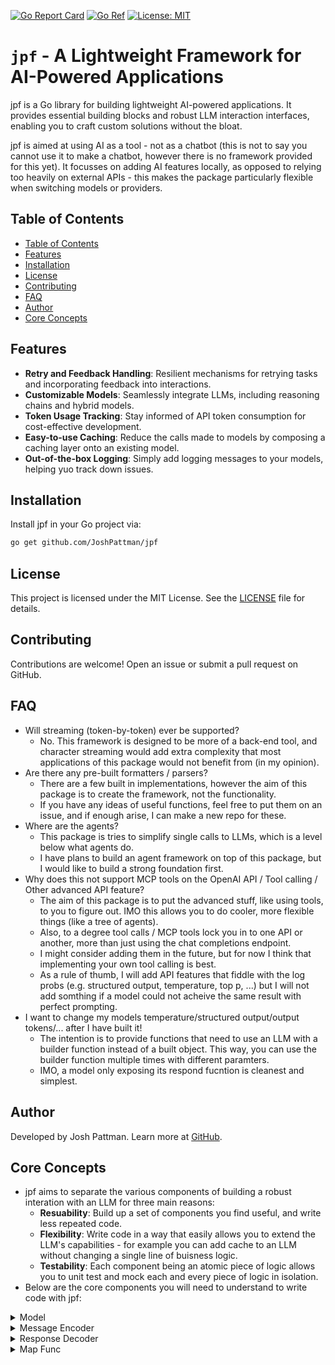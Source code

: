 [![Go Report Card](https://goreportcard.com/badge/github.com/JoshPattman/jpf)](https://goreportcard.com/report/github.com/JoshPattman/jpf)
[![Go Ref](https://pkg.go.dev/static/frontend/badge/badge.svg)](https://pkg.go.dev/github.com/JoshPattman/jpf)
[![License: MIT](https://img.shields.io/badge/License-MIT-yellow.svg)](https://opensource.org/licenses/MIT)

# `jpf` - A Lightweight Framework for AI-Powered Applications

jpf is a Go library for building lightweight AI-powered applications. It provides essential building blocks and robust LLM interaction interfaces, enabling you to craft custom solutions without the bloat.

jpf is aimed at using AI as a tool - not as a chatbot (this is not to say you cannot use it to make a chatbot, however there is no framework provided for this yet). It focusses on adding AI features locally, as opposed to relying too heavily on external APIs - this makes the package particularly flexible when switching models or providers.

## Table of Contents

- [Table of Contents](#table-of-contents)
- [Features](#features)
- [Installation](#installation)
- [License](#license)
- [Contributing](#contributing)
- [FAQ](#faq)
- [Author](#author)
- [Core Concepts](#core-concepts)

## Features

- **Retry and Feedback Handling**: Resilient mechanisms for retrying tasks and incorporating feedback into interactions.
- **Customizable Models**: Seamlessly integrate LLMs, including reasoning chains and hybrid models.
- **Token Usage Tracking**: Stay informed of API token consumption for cost-effective development.
- **Easy-to-use Caching**: Reduce the calls made to models by composing a caching layer onto an existing model.
- **Out-of-the-box Logging**: Simply add logging messages to your models, helping yuo track down issues.

## Installation

Install jpf in your Go project via:

```bash
go get github.com/JoshPattman/jpf
```

## License

This project is licensed under the MIT License. See the [LICENSE](./LICENSE) file for details.

## Contributing

Contributions are welcome! Open an issue or submit a pull request on GitHub.

## FAQ
- Will streaming (token-by-token) ever be supported?
    - No. This framework is designed to be more of a back-end tool, and character streaming would add extra complexity that most applications of this package would not benefit from (in my opinion).
- Are there any pre-built formatters / parsers?
    - There are a few built in implementations, however the aim of this package is to create the framework, not the functionality.
    - If you have any ideas of useful functions, feel free to put them on an issue, and if enough arise, I can make a new repo for these.
- Where are the agents?
    - This package is tries to simplify single calls to LLMs, which is a level below what agents do.
    - I have plans to build an agent framework on top of this package, but I would like to build a strong foundation first.
- Why does this not support MCP tools on the OpenAI API / Tool calling / Other advanced API feature?
    - The aim of this package is to put the advanced stuff, like using tools, to you to figure out. IMO this allows you to do cooler, more flexible things (like a tree of agents).
    - Also, to a degree tool calls / MCP tools lock you in to one API or another, more than just using the chat completions endpoint.
    - I might consider adding them in the future, but for now I think that implementing your own tool calling is best.
    - As a rule of thumb, I will add API features that fiddle with the log probs (e.g. structured output, temperature, top p, ...) but I will not add somthing if a model could not acheive the same result with perfect prompting.
- I want to change my models temperature/structured output/output tokens/... after I have built it!
    - The intention is to provide functions that need to use an LLM with a builder function instead of a built object. This way, you can use the builder function multiple times with different paramters.
    - IMO, a model only exposing its respond fucntion is cleanest and simplest.

## Author

Developed by Josh Pattman. Learn more at [GitHub](https://github.com/JoshPattman/jpf).

## Core Concepts

- jpf aims to separate the various components of building a robust interation with an LLM for three main reasons:
  - **Resuability**: Build up a set of components you find useful, and write less repeated code.
  - **Flexibility**: Write code in a way that easily allows you to extend the LLM's capabilities - for example you can add cache to an LLM without changing a single line of buisness logic.
  - **Testability**: Each component being an atomic piece of logic allows you to unit test and mock each and every piece of logic in isolation.
- Below are the core components you will need to understand to write code with jpf:

<details>
<summary>Model</summary>

- `Model`s are the core component of jpf - they wrap an LLM with some additional logic in a consistent interface.
```go
// Model defines an interface to an LLM.
type Model interface {
	// Responds to a set of input messages.
	Respond([]Message) (ModelResponse, error)
}

type ModelResponse struct {
	// Extra messages that are not the final response,
	// but were used to build up the final response.
	// For example, reasoning messages.
	AuxilliaryMessages []Message
	// The primary repsponse to the users query.
	// Usually the only response that matters.
	PrimaryMessage Message
	// The usage of making this call.
	// This may be the sum of multiple LLM calls.
	Usage Usage
}

// Message defines a text message to/from an LLM.
type Message struct {
	Role    Role
	Content string
	Images  []ImageAttachment
}
```
- Models are built using composition - you can produce a very powerful model by stacking up multiple less powerful models together.
  - The power with this approach is you can abstract away a lot of the complexity from your client code, allowing it to focus primarily on buisness logic.

```go
// All model constructors in jpf return the Model interface,
// we can re-use our variable as we build it up.
var model jpf.Model

// Switch, based on a boolean variable, if we should use Gemini or OpenAI.
// If using Gemini, we will scale the temperature down a bit (NOT useful - just for demonstration).
if useGemini {
    model = jpf.NewGeminiModel(apiKey, modelName, jpf.WithTemperature{X: temperature*0.8})
} else {
    model = jpf.NewOpenAIModel(apiKey, modelName, jpf.WithTemperature{X: temperature})
}

// Add retrying on API fails to the model.
// This will retry calling the child model multiple times upon an error.
if retries > 0 {
    model = jpf.NewRetryModel(model, retries, jpf.WithDelay{X: time.Second})
}

// Add cache to the model.
// This will skip calling out to the model if the same messages are requested a second time.
if cache != nil {
    model = jpf.NewCachedModel(model, cache)
}

// We now have a model that may/may not be gemini / openai, with retrying and cache.
// However, the client code does not need to know about any of this - to it we are still just calling a model!
```

</details>

<details>
<summary>Message Encoder</summary>

- A `MessageEncoder` provides an interface to take a specific typed object and produce some messages for the LLM.
  - It does not actually make a call to the `Model`, and it does not decode the response.

```go
// MessageEncoder encodes a structured piece of data into a set of messages for an LLM.
type MessageEncoder[T any] interface {
	BuildInputMessages(T) ([]Message, error)
}
```

- For more complex tasks, you may choose to implement this yourself, however there are some useful encoders built in (or use a combination of both):
  
```go
// NewRawStringMessageEncoder creates a MessageEncoder that encodes a system prompt and user input as raw string messages.
func NewRawStringMessageEncoder(systemPrompt string) MessageEncoder[string] {...}

// NewTemplateMessageEncoder creates a MessageEncoder that uses Go's text/template for formatting messages.
// It accepts templates for both system and user messages, allowing dynamic content insertion.
func NewTemplateMessageEncoder[T any](systemTemplate, userTemplate string) MessageEncoder[T] {...}

// Create a new message encoder that appends the results of running each message encoder sequentially.
// Useful, for example, to have a templating system / user message encoder, and a custom agent history message encoder after.
func NewSequentialMessageEncoder[T any](msgEncs ...MessageEncoder[T]) MessageEncoder[T] {...}
```

</details>

<details>
<summary>Response Decoder</summary>

- A `ResponseDecoder` parses the output of an LLM into structured data.
- As with message encoders, they do not make any LLM calls.
```go
// ResponseDecoder converts an LLM response into a structured piece of data.
// When the LLM response is invalid, it should return ErrInvalidResponse (or an error joined on that).
type ResponseDecoder[T any] interface {
	ParseResponseText(string) (T, error)
}
```
- You may choose to implement your own response decoder, however in my experience a json object is usually sufficient output.
- When an error in response format is detected, the response decoder must return an error that, at some point in its chain, is an `ErrInvalidResponse` (this will be explained in the Map Func section).
- There are some pre-defined response decoders inculded with jpf:
```go
// NewRawStringResponseDecoder creates a ResponseDecoder that returns the response as a raw string without modification.
func NewRawStringResponseDecoder() ResponseDecoder[string] {...}

// NewJsonResponseDecoder creates a ResponseDecoder that tries to parse a json object from the response.
// It can ONLY parse json objects with an OBJECT as top level (i.e. it cannot parse a list directly).
func NewJsonResponseDecoder[T any]() ResponseDecoder[T] {...}

// Wrap an existing response decoder with one that takes only the part of interest of the response into account.
// The part of interest is determined by the substring function.
// If an error is detected when getting the substring, ErrInvalidResponse is raised.
func NewSubstringResponseDecoder[T any](decoder ResponseDecoder[T], substring func(string) (string, error)) ResponseDecoder[T] {...}

// Creates a response decoder that wraps the provided one,
// but then performs an extra validation step on the parsed response.
// If an error is found during validation, the error is wrapped with ErrInvalidResponse and returned.
func NewValidatingResponseDecoder[T any](decoder ResponseDecoder[T], validate func(T) error) ResponseDecoder[T] {...}
```

</details>

<details>
<summary>Map Func</summary>

- A `MapFunc` is a collection of a `MessageEncoder`, `ResponseDecoder`, `Model`, and some additional logic.
- Your buisness logic should only ever be interacting with LLMs though a Map Func.
- It is a very generic interface, but it is intended to only ever be used for LLM-based functionality.
```go
// MapFunc transforms input of type T into output of type U using an LLM.
// It handles the encoding of input, interaction with the LLM, and decoding of output.
type MapFunc[T, U any] interface {
	Call(T) (U, Usage, error)
}
```

- It is not really expected that users will implement their own Map Funcs, but that is absolutely possible.
- jpf ships with two built-in Map Funcs:

```go
// NewOneShotMapFunc creates a MapFunc that first runs the encoder, then the model, finally parsing the response with the decoder.
func NewOneShotMapFunc[T, U any](enc MessageEncoder[T], pars ResponseDecoder[U], model Model) MapFunc[T, U] {...}

// NewFeedbackMapFunc creates a MapFunc that first runs the encoder, then the model, finally parsing the response with the decoder.
// However, it adds feedback to the conversation when errors are detected.
// It will only add to the conversation if the error returned from the parser is an ErrInvalidResponse (using errors.Is).
func NewFeedbackMapFunc[T, U any](
	enc MessageEncoder[T],
	pars ResponseDecoder[U],
	fed FeedbackGenerator,
	model Model,
	feedbackRole Role,
	maxRetries int,
) MapFunc[T, U] {...}
```

- Notice in the above, we have introduced a second place for retries to occur - this is intentional.
  - API-level errors should be retried at the `Model` level - these are errors that are not the fault of the LLM.
  - LLM response errors should be retried at the `MapFunc` level - these are errors where the LLM has responded with an invalid response, and we would like to tell it what it did wrong and ask again.
- However, if you choose not to use these higher-level retries, you can simply use the one-shot map func.

</details>
